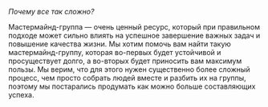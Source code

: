 *Почему все так сложно?*

Мастермайнд-группа — очень ценный ресурс, который при правильном подходе может сильно влиять на успешное завершение важных задач и повышение качества жизни. Мы хотим помочь вам найти такую мастермайнд-группу, которая во-первых будет устойчивой и просуществует долго, а во-вторых будет приносить вам максимум пользы. Мы верим, что для этого нужен существенно более сложный процесс, чем просто собрать людей вместе и разбить их на группы, поэтому мы постарались продумать как можно больше составляющих успеха.
